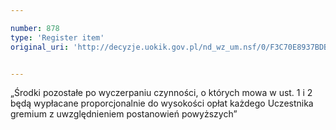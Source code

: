 ```yaml
---

number: 878
type: 'Register item'
original_uri: 'http://decyzje.uokik.gov.pl/nd_wz_um.nsf/0/F3C70E8937BDB907C12572DD0032971A?OpenDocument'


---
```


„Środki pozostałe po wyczerpaniu czynności, o których mowa w ust. 1 i 2 będą wypłacane proporcjonalnie do wysokości opłat każdego Uczestnika gremium z uwzględnieniem postanowień powyższych”
